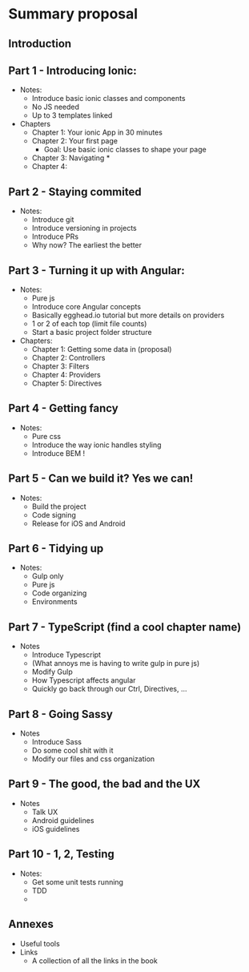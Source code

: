 # Summary proposal

## Introduction
## Part 1 - Introducing Ionic: 
* Notes:
    * Introduce basic ionic classes and components
    * No JS needed
    * Up to 3 templates linked
* Chapters
    * Chapter 1: Your ionic App in 30 minutes
    * Chapter 2: Your first page
        * Goal: Use basic ionic classes to shape your page
    * Chapter 3: Navigating
        * 
    * Chapter 4: 

## Part 2 - Staying commited
* Notes:
    * Introduce git
    * Introduce versioning in projects
    * Introduce PRs
    * Why now? The earliest the better

## Part 3 - Turning it up with Angular:
* Notes:
    * Pure js
    * Introduce core Angular concepts
    * Basically egghead.io tutorial but more details on providers
    * 1 or 2 of each top (limit file counts)
    * Start a basic project folder structure
* Chapters:
    * Chapter 1: Getting some data in (proposal)
    * Chapter 2: Controllers
    * Chapter 3: Filters
    * Chapter 4: Providers
    * Chapter 5: Directives

## Part 4 - Getting fancy
* Notes:
    * Pure css
    * Introduce the way ionic handles styling
    * Introduce BEM !

## Part 5 - Can we build it? Yes we can!
* Notes:
    * Build the project
    * Code signing
    * Release for iOS and Android

## Part 6 - Tidying up
* Notes:
    * Gulp only
    * Pure js
    * Code organizing
    * Environments

## Part 7 - TypeScript (find a cool chapter name)
* Notes
    * Introduce Typescript
    * (What annoys me is having to write gulp in pure js)
    * Modify Gulp
    * How Typescript affects angular
    * Quickly go back through our Ctrl, Directives, ...

## Part 8 - Going Sassy
* Notes
    * Introduce Sass
    * Do some cool shit with it
    * Modify our files and css organization

## Part 9 - The good, the bad and the UX
* Notes
    * Talk UX
    * Android guidelines
    * iOS guidelines

## Part 10 - 1, 2, Testing
* Notes:
    * Get some unit tests running
    * TDD
    * 

## Annexes
* Useful tools
* Links
    * A collection of all the links in the book